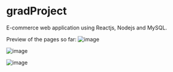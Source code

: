 # gradProject
E-commerce web application using Reactjs, Nodejs and MySQL.

Preview of the pages so far:
![image](https://github.com/NadaAlinour/gradProject/assets/48387157/c3349395-d228-48d3-8617-1d6a4ec1988b)



![image](https://github.com/NadaAlinour/gradProject/assets/48387157/970feccb-e439-414f-a1a0-502d55847752)



![image](https://github.com/NadaAlinour/gradProject/assets/48387157/00f4eb4d-0216-493f-a762-fc53e71b15fd)


